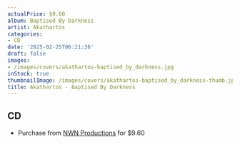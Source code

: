 ```yaml
---
actualPrice: $9.60
album: Baptised By Darkness
artist: Akathartos
categories:
- CD
date: '2025-02-25T06:21:36'
draft: false
images:
- /images/covers/akathartos-baptised_by_darkness.jpg
inStock: true
thumbnailImage: /images/covers/akathartos-baptised_by_darkness-thumb.jpg
title: Akathartos - Baptised By Darkness
---
```


## CD
* Purchase from [NWN Productions](http://shop.nwnprod.com/index.php?route=product/product&path=93&product_id=45459&sort=pd.name&order=ASC) for $9.60
